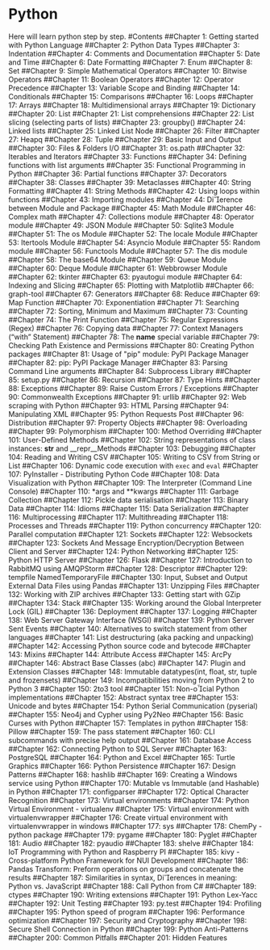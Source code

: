 # Python
Here will learn python step by step.
#Contents
##Chapter 1: Getting started with Python Language
##Chapter 2: Python Data Types
##Chapter 3: Indentation
##Chapter 4: Comments and Documentation
##Chapter 5: Date and Time
##Chapter 6: Date Formatting
##Chapter 7: Enum
##Chapter 8: Set
##Chapter 9: Simple Mathematical Operators
##Chapter 10: Bitwise Operators
##Chapter 11: Boolean Operators
##Chapter 12: Operator Precedence
##Chapter 13: Variable Scope and Binding
##Chapter 14: Conditionals
##Chapter 15: Comparisons
##Chapter 16: Loops
##Chapter 17: Arrays
##Chapter 18: Multidimensional arrays
##Chapter 19: Dictionary
##Chapter 20: List
##Chapter 21: List comprehensions
##Chapter 22: List slicing (selecting parts of lists)
##Chapter 23: groupby()
##Chapter 24: Linked lists
##Chapter 25: Linked List Node
##Chapter 26: Filter
##Chapter 27: Heapq
##Chapter 28: Tuple
##Chapter 29: Basic Input and Output
##Chapter 30: Files & Folders I/O
##Chapter 31: os.path
##Chapter 32: Iterables and Iterators
##Chapter 33: Functions
##Chapter 34: Defining functions with list arguments
##Chapter 35: Functional Programming in Python
##Chapter 36: Partial functions
##Chapter 37: Decorators
##Chapter 38: Classes
##Chapter 39: Metaclasses
##Chapter 40: String Formatting
##Chapter 41: String Methods
##Chapter 42: Using loops within functions
##Chapter 43: Importing modules
##Chapter 44: Dierence between Module and Package
##Chapter 45: Math Module
##Chapter 46: Complex math
##Chapter 47: Collections module
##Chapter 48: Operator module
##Chapter 49: JSON Module
##Chapter 50: Sqlite3 Module
##Chapter 51: The os Module
##Chapter 52: The locale Module
##Chapter 53: Itertools Module
##Chapter 54: Asyncio Module
##Chapter 55: Random module
##Chapter 56: Functools Module
##Chapter 57: The dis module
##Chapter 58: The base64 Module
##Chapter 59: Queue Module
##Chapter 60: Deque Module
##Chapter 61: Webbrowser Module
##Chapter 62: tkinter
##Chapter 63: pyautogui module
##Chapter 64: Indexing and Slicing
##Chapter 65: Plotting with Matplotlib
##Chapter 66: graph-tool
##Chapter 67: Generators
##Chapter 68: Reduce
##Chapter 69: Map Function
##Chapter 70: Exponentiation
##Chapter 71: Searching
##Chapter 72: Sorting, Minimum and Maximum
##Chapter 73: Counting
##Chapter 74: The Print Function
##Chapter 75: Regular Expressions (Regex)
##Chapter 76: Copying data
##Chapter 77: Context Managers (“with” Statement)
##Chapter 78: The __name__ special variable
##Chapter 79: Checking Path Existence and Permissions
##Chapter 80: Creating Python packages
##Chapter 81: Usage of "pip" module: PyPI Package Manager
##Chapter 82: pip: PyPI Package Manager
##Chapter 83: Parsing Command Line arguments
##Chapter 84: Subprocess Library
##Chapter 85: setup.py
##Chapter 86: Recursion
##Chapter 87: Type Hints
##Chapter 88: Exceptions
##Chapter 89: Raise Custom Errors / Exceptions
##Chapter 90: Commonwealth Exceptions
##Chapter 91: urllib
##Chapter 92: Web scraping with Python
##Chapter 93: HTML Parsing
##Chapter 94: Manipulating XML
##Chapter 95: Python Requests Post
##Chapter 96: Distribution
##Chapter 97: Property Objects
##Chapter 98: Overloading
##Chapter 99: Polymorphism
##Chapter 100: Method Overriding
##Chapter 101: User-Defined Methods
##Chapter 102: String representations of class instances: __str__ and __repr__Methods
##Chapter 103: Debugging
##Chapter 104: Reading and Writing CSV
##Chapter 105: Writing to CSV from String or List
##Chapter 106: Dynamic code execution with `exec` and `eval`
##Chapter 107: PyInstaller - Distributing Python Code
##Chapter 108: Data Visualization with Python
##Chapter 109: The Interpreter (Command Line Console)
##Chapter 110: *args and **kwargs
##Chapter 111: Garbage Collection
##Chapter 112: Pickle data serialisation
##Chapter 113: Binary Data
##Chapter 114: Idioms
##Chapter 115: Data Serialization
##Chapter 116: Multiprocessing
##Chapter 117: Multithreading
##Chapter 118: Processes and Threads
##Chapter 119: Python concurrency
##Chapter 120: Parallel computation
##Chapter 121: Sockets
##Chapter 122: Websockets
##Chapter 123: Sockets And Message Encryption/Decryption Between Client and Server
##Chapter 124: Python Networking
##Chapter 125: Python HTTP Server
##Chapter 126: Flask
##Chapter 127: Introduction to RabbitMQ using AMQPStorm
##Chapter 128: Descriptor
##Chapter 129: tempfile NamedTemporaryFile
##Chapter 130: Input, Subset and Output External Data Files using Pandas
##Chapter 131: Unzipping Files
##Chapter 132: Working with ZIP archives
##Chapter 133: Getting start with GZip
##Chapter 134: Stack
##Chapter 135: Working around the Global Interpreter Lock (GIL)
##Chapter 136: Deployment
##Chapter 137: Logging
##Chapter 138: Web Server Gateway Interface (WSGI)
##Chapter 139: Python Server Sent Events
##Chapter 140: Alternatives to switch statement from other languages
##Chapter 141: List destructuring (aka packing and unpacking)
##Chapter 142: Accessing Python source code and bytecode
##Chapter 143: Mixins
##Chapter 144: Attribute Access
##Chapter 145: ArcPy
##Chapter 146: Abstract Base Classes (abc)
##Chapter 147: Plugin and Extension Classes
##Chapter 148: Immutable datatypes(int, float, str, tuple and frozensets)
##Chapter 149: Incompatibilities moving from Python 2 to Python 3
##Chapter 150: 2to3 tool
##Chapter 151: Non-ocial Python implementations
##Chapter 152: Abstract syntax tree
##Chapter 153: Unicode and bytes
##Chapter 154: Python Serial Communication (pyserial)
##Chapter 155: Neo4j and Cypher using Py2Neo
##Chapter 156: Basic Curses with Python
##Chapter 157: Templates in python
##Chapter 158: Pillow
##Chapter 159: The pass statement
##Chapter 160: CLI subcommands with precise help output
##Chapter 161: Database Access
##Chapter 162: Connecting Python to SQL Server
##Chapter 163: PostgreSQL
##Chapter 164: Python and Excel
##Chapter 165: Turtle Graphics
##Chapter 166: Python Persistence
##Chapter 167: Design Patterns
##Chapter 168: hashlib
##Chapter 169: Creating a Windows service using Python
##Chapter 170: Mutable vs Immutable (and Hashable) in Python
##Chapter 171: configparser
##Chapter 172: Optical Character Recognition
##Chapter 173: Virtual environments
##Chapter 174: Python Virtual Environment - virtualenv
##Chapter 175: Virtual environment with virtualenvwrapper
##Chapter 176: Create virtual environment with virtualenvwrapper in windows
##Chapter 177: sys
##Chapter 178: ChemPy - python package
##Chapter 179: pygame
##Chapter 180: Pyglet
##Chapter 181: Audio
##Chapter 182: pyaudio
##Chapter 183: shelve
##Chapter 184: IoT Programming with Python and Raspberry PI
##Chapter 185: kivy - Cross-platform Python Framework for NUI Development
##Chapter 186: Pandas Transform: Preform operations on groups and concatenate the results
##Chapter 187: Similarities in syntax, Dierences in meaning: Python vs. JavaScript
##Chapter 188: Call Python from C#
##Chapter 189: ctypes
##Chapter 190: Writing extensions
##Chapter 191: Python Lex-Yacc
##Chapter 192: Unit Testing
##Chapter 193: py.test
##Chapter 194: Profiling
##Chapter 195: Python speed of program
##Chapter 196: Performance optimization
##Chapter 197: Security and Cryptography
##Chapter 198: Secure Shell Connection in Python
##Chapter 199: Python Anti-Patterns
##Chapter 200: Common Pitfalls
##Chapter 201: Hidden Features

